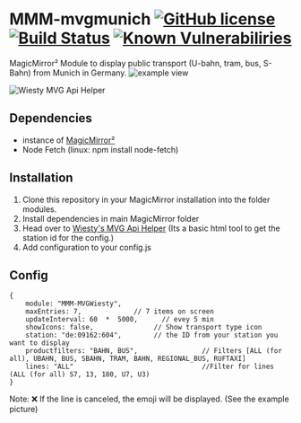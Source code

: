 # MMM-mvgmunich [![GitHub license](https://img.shields.io/badge/license-MIT-blue.svg)](https://github.com/wiesty/MMM-MVGWiesty/raw/master/LICENSE) [![Build Status](https://api.travis-ci.org/mrVragec/MMM-mvgmunich.svg?branch=master)](https://travis-ci.org/wiesty/MMM-MVGWiesty) [![Known Vulnerabiliries](https://snyk.io/test/github/mrvragec/mmm-mvgmunich/badge.svg)](https://snyk.io/test/github/wiesty/MMM-MVGWiesty) 

MagicMirror² Module to display public transport (U-bahn, tram, bus, S-Bahn) from Munich  in Germany.
![example view](https://i.imgur.com/K3105YW.jpg)

![Wiesty MVG Api Helper](https://i.imgur.com/fpXC1Bd.png)

## Dependencies
* instance of [MagicMirror²](https://github.com/MichMich/MagicMirror)
* Node Fetch (linux: npm install node-fetch)

## Installation
1. Clone this repository in your MagicMirror installation into the folder modules.
2. Install dependencies in main MagicMirror folder
3. Head over to [Wiesty's MVG Api Helper](https://wiesty.de/mvghelper/) (Its a basic html tool to get the station id for the config.)
4. Add configuration to your config.js

## Config


```
{
    module: "MMM-MVGWiesty",
    maxEntries: 7,             // 7 items on screen
    updateInterval: 60  *  5000,      // evey 5 min
    showIcons: false,            	// Show transport type icon
    station: "de:09162:604",     	// the ID from your station you want to display
    productfilters: "BAHN, BUS",        		// Filters [ALL (for all), UBAHN, BUS, SBAHN, TRAM, BAHN, REGIONAL_BUS, RUFTAXI]
    lines: "ALL"    							//Filter for lines (ALL (for all) S7, 13, 180, U7, U3)
}
```

Note:
❌ If the line is canceled, the emoji will be displayed. (See the example picture)
